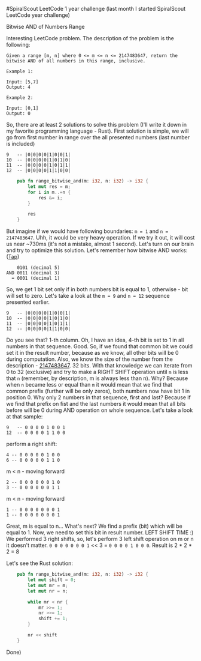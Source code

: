 #SpiralScout LeetCode 1 year challenge
(last month I started SpiralScout LeetCode year challenge)

Bitwise AND of Numbers Range

Interesting LeetCode problem. The description of the problem is the following:

```
Given a range [m, n] where 0 <= m <= n <= 2147483647, return the bitwise AND of all numbers in this range, inclusive.

Example 1:

Input: [5,7]
Output: 4

Example 2:

Input: [0,1]
Output: 0
```

So, there are at least 2 solutions to solve this problem (I'll write it down in my favorite programming language - Rust). First solution is simple, we will go from first number in range over the all presented numbers (last number is included)
```
9   -- |0|0|0|0|1|0|0|1|
10  -- |0|0|0|0|1|0|1|0|
11  -- |0|0|0|0|1|0|1|1|
12  -- |0|0|0|0|1|1|0|0|
```


```rust
    pub fn range_bitwise_and(m: i32, n: i32) -> i32 {
        let mut res = m;
        for i in m..=n {
            res &= i;
        }

        res
    }
```
But imagine if we would have following boundaries: `m = 1` and `n = 2147483647`. Uhh, it would be very heavy operation. If we try it out, it will cost us near ~730ms (it's not a mistake, almost 1 second). Let's turn on our brain and try to optimize this solution.
Let's remember how bitwise AND works: ([Tap](https://en.wikipedia.org/wiki/Bitwise_operation))

```
    0101 (decimal 5)
AND 0011 (decimal 3)
  = 0001 (decimal 1)
```

So, we get 1 bit set only if in both numbers bit is equal to 1, otherwise - bit will set to zero. Let's take a look at the `m = 9` and `n = 12` sequence presented earlier.

```
9   -- |0|0|0|0|1|0|0|1|
10  -- |0|0|0|0|1|0|1|0|
11  -- |0|0|0|0|1|0|1|1|
12  -- |0|0|0|0|1|1|0|0|
```

Do you see that? 1-th column. Oh, I have an idea, 4-th bit is set to 1 in all numbers in that sequence. Good. So, if we found that common bit we could set it in the result number, because as we know, all other bits will be 0 during computation.
Also, we know the size of the number from the description - [2147483647](https://en.wikipedia.org/wiki/2,147,483,647). 32 bits. 
With that knowledge we can iterate from 0 to 32 (exclusive) and try to make a RIGHT SHIFT operation until `m` is less that `n` (remember, by description, m is always less than n). Why? Because when `n` became less or equal than `m` it would mean that we find that common prefix (further will be only zeros), both numbers now have bit 1 in position 0. Why only 2 numbers in that sequence, first and last? Because if we find that prefix on fist and the last numbers it would mean that all bits before will be 0 during AND operation on whole sequence. 
Let's take a look at that sample:
```
9   -- 0 0 0 0 1 0 0 1
12  -- 0 0 0 0 1 1 0 0
```
perform a right shift:
```
4 -- 0 0 0 0 0 1 0 0
6 -- 0 0 0 0 0 1 1 0
```
m < n - moving forward
```
2 -- 0 0 0 0 0 0 1 0
3 -- 0 0 0 0 0 0 1 1
```
m < n - moving forward
```
1 -- 0 0 0 0 0 0 0 1
1 -- 0 0 0 0 0 0 0 1
```
Great, m is equal to n... What's next? We find a prefix (bit) which will be equal to 1. Now, we need to set this bit in result number. LEFT SHIFT TIME :) We performed 3 right shifts, so, let's perform 3 left shift operation on m or n it doesn't matter.
`0 0 0 0 0 0 0 1` << 3 = `0 0 0 0 1 0 0 0`. Result is 2 * 2 * 2 = 8

Let's see the Rust solution:
```rust
    pub fn range_bitwise_and(m: i32, n: i32) -> i32 {
        let mut shift = 0;
        let mut mr = m;
        let mut nr = n;

        while mr < nr {
            mr >>= 1;
            nr >>= 1;
            shift += 1;
        }

        nr << shift
    }
```

Done)